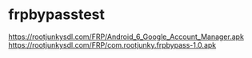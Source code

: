 # frpbypasstest

https://rootjunkysdl.com/FRP/Android_6_Google_Account_Manager.apk
https://rootjunkysdl.com/FRP/com.rootjunky.frpbypass-1.0.apk
